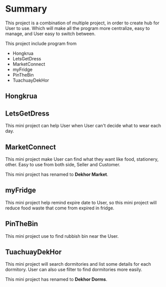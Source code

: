 # Summary
This project is a combination of multiple project, in order to create hub for User to use. Which will make all the program more centralize, easy to manage, and User easy to switch between.

This project include program from
* Hongkrua
* LetsGetDress
* MarketConnect
* myFridge
* PinTheBin
* TuachuayDekHor

## Hongkrua

## LetsGetDress

This mini project can help User when User can't decide what to wear each day.

## MarketConnect

This mini project make User can find what they want like food, stationery, other. Easy to use from both side, Seller and Customer. 

This mini project has renamed to __Dekhor Market__.

## myFridge

This mini project help remind expire date to User, so this mini project will reduce food waste that come from expired in fridge.

## PinTheBin

This mini project use to find rubbish bin near the User.

## TuachuayDekHor

This mini project will search dormitories and list some details for each dormitory. User can also use filter to find dormitories more easily.

This mini project has renamed to __Dekhor Dorms__.
